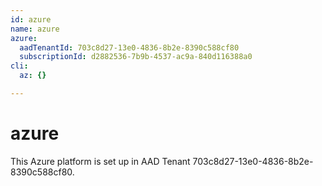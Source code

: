 ```yaml
---
id: azure
name: azure
azure:
  aadTenantId: 703c8d27-13e0-4836-8b2e-8390c588cf80
  subscriptionId: d2882536-7b9b-4537-ac9a-840d116388a0
cli:
  az: {}

---
```


# azure
  
This Azure platform is set up in AAD Tenant 703c8d27-13e0-4836-8b2e-8390c588cf80.

